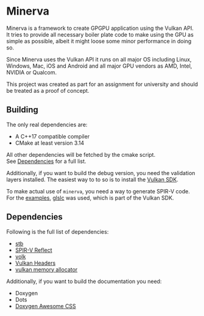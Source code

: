 # Minerva

Minerva is a framework to create GPGPU application using the Vulkan API. \
It tries to provide all necessary boiler plate code to make using the GPU as
simple as possible, albeit it might loose some minor performance in doing so.

Since Minerva uses the Vulkan API it runs on all major OS including Linux,
Windows, Mac, iOS and Android and all major GPU vendors as AMD, Intel, NVIDIA
or Qualcom.

This project was created as part for an assignment for university and should be
treated as a proof of concept.

## Building

The only real dependencies are:
- A C++17 compatible compiler
- CMake at least version 3.14

All other dependencies will be fetched by the cmake script. \
See [Dependencies](#Dependencies) for a full list.

Additionally, if you want to build the debug version, you need the validation
layers installed. The easiest way to to so is to install the [Vulkan SDK](https://www.lunarg.com/vulkan-sdk/).

To make actual use of `minerva`, you need a way to generate SPIR-V code.
For the [examples](examples), [glslc](https://github.com/google/shaderc) was
used, which is part of the Vulkan SDK.

## Dependencies

Following is the full list of dependencies:
- [stb](https://github.com/nothings/stb)
- [SPIR-V Reflect](https://github.com/KhronosGroup/SPIRV-Reflect)
- [volk](https://github.com/zeux/volk)
- [Vulkan Headers](https://github.com/KhronosGroup/Vulkan-Headers)
- [vulkan memory allocator](https://github.com/GPUOpen-LibrariesAndSDKs/VulkanMemoryAllocator)

Additionally, if you want to build the documentation you need:
- Doxygen
- Dots
- [Doxygen Awesome CSS](https://github.com/jothepro/doxygen-awesome-css)

